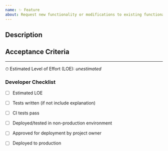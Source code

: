 ```yaml
---
name: ✨ Feature
about: Request new functionality or modifications to existing functionality
---
```


## Description

## Acceptance Criteria

<!-- Concrete steps that can be taken to confirm this works as expected -->

--- 

<!-- ⤵️ to be filled out by developer -->

⏱ Estimated Level of Effort (LOE): _unestimated_

### Developer Checklist

* [ ] Estimated LOE
* [ ] Tests written (if not include explanation)
* [ ] CI tests pass
* [ ] Deployed/tested in non-production environment
* [ ] Approved for deployment by project owner
* [ ] Deployed to production

